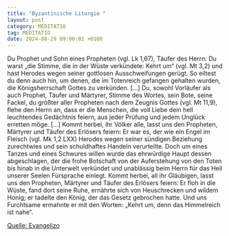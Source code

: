 ```yaml
---
title: "Byzantinische Liturgie "
layout: post
category: MEDITATIO
tag: MEDITATIO
date: 2024-08-29 09:00:02 +0100
---
```

Du Prophet und Sohn eines Propheten (vgl. Lk 1,67), Täufer des Herrn: Du warst „die Stimme, die in der Wüste verkündete: Kehrt um“ (vgl. Mt 3,2) und hast Herodes wegen seiner gottlosen Ausschweifungen gerügt. So eiltest du denn auch hin, um denen, die im Totenreich gefangen gehalten wurden, die Königsherrschaft Gottes zu verkünden.<!--more--> […]
Du, sowohl Vorläufer als auch Prophet, Täufer und Märtyrer, Stimme des Wortes, sein Bote, seine Fackel, du größter aller Propheten nach dem Zeugnis Gottes (vgl. Mt 11,9), flehe den Herrn an, dass er die Menschen, die voll Liebe dein hell leuchtendes Gedächtnis feiern, aus jeder Prüfung und jedem Unglück erretten möge. […]
Kommt herbei, ihr Völker alle, lasst uns den Propheten, Märtyrer und Täufer des Erlösers feiern: Er war es, der wie ein Engel im Fleisch (vgl. Mk 1,2 LXX) Herodes wegen seiner sündigen Beziehung zurechtwies und sein schuldhaftes Handeln verurteilte. Doch um eines Tanzes und eines Schwures willen wurde das ehrwürdige Haupt dessen abgeschlagen, der die frohe Botschaft von der Auferstehung von den Toten bis hinab in die Unterwelt verkündet und unablässig beim Herrn für das Heil unserer Seelen Fürsprache einlegt.
Kommt herbei, all ihr Gläubigen, lasst uns den Propheten, Märtyrer und Täufer des Erlösers feiern: Er floh in die Wüste, fand dort seine Ruhe, ernährte sich von Heuschrecken und wildem Honig; er tadelte den König, der das Gesetz gebrochen hatte. Und uns Furchtsame ermahnte er mit den Worten: „Kehrt um, denn das Himmelreich ist nahe“.



[Quelle: Evangelizo](https://evangeliumtagfuertag.org/DE/gospel)